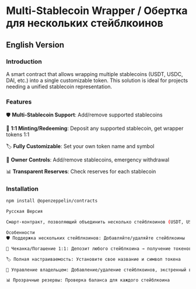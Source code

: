 # Multi-Stablecoin Wrapper / Обертка для нескольких стейблкоинов

## English Version

### Introduction
A smart contract that allows wrapping multiple stablecoins (USDT, USDC, DAI, etc.) into a single customizable token. This solution is ideal for projects needing a unified stablecoin representation.

### Features
🛡️ **Multi-Stablecoin Support**: Add/remove supported stablecoins

🔄 **1:1 Minting/Redeeming**: Deposit any supported stablecoin, get wrapper tokens 1:1

🏷️ **Fully Customizable**: Set your own token name and symbol

👑 **Owner Controls**: Add/remove stablecoins, emergency withdrawal

📊 **Transparent Reserves**: Check reserves for each stablecoin

### Installation
```bash
npm install @openzeppelin/contracts

Русская Версия

Смарт-контракт, позволяющий объединить несколько стейблкоинов (USDT, USDC, DAI и др.) в один настраиваемый токен. Идеальное решение для проектов, которым нужно единое представление стейблкоинов.

Особенности
🛡️ Поддержка нескольких стейблкоинов: Добавляйте/удаляйте стейблкоины

🔄 Чеканка/Погашение 1:1: Депозит любого стейблкоина → получение токенов 1:1

🏷️ Полная настраиваемость: Установите свое название и символ токена

👑 Управление владельцем: Добавление/удаление стейблкоинов, экстренный вывод

📊 Прозрачные резервы: Проверка баланса для каждого стейблкоина
